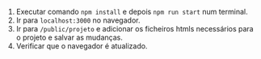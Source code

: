 1. Executar comando `npm install` e depois `npm run start` num terminal.
2. Ir para `localhost:3000` no navegador.
3. Ir para `/public/projeto` e adicionar os ficheiros htmls necessários para o projeto e salvar as mudanças.
4. Verificar que o navegador é atualizado.
   